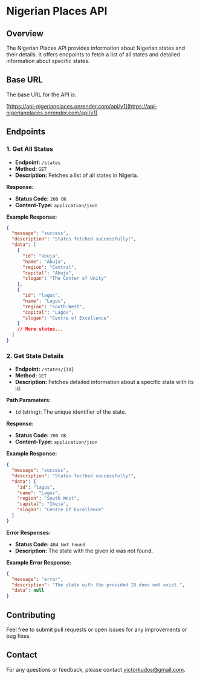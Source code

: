 # Nigerian Places API

## Overview

The Nigerian Places API provides information about Nigerian states and their details. It offers endpoints to fetch a list of all states and detailed information about specific states.

## Base URL

The base URL for the API is:

[https://api-nigerianplaces.onrender.com/api/v1](https://api-nigerianplaces.onrender.com/api/v1)

## Endpoints

### 1. Get All States

- **Endpoint:** `/states`
- **Method:** `GET`
- **Description:** Fetches a list of all states in Nigeria.

**Response:**

- **Status Code:** `200 OK`
- **Content-Type:** `application/json`

**Example Response:**

```json
{
  "message": "success",
  "description": "States fetched successfully!",
  "data": [
    {
      "id": "abuja",
      "name": "Abuja",
      "region": "Central",
      "capital": "Abuja",
      "slogan": "The Center of Unity"
    },
    {
      "id": "lagos",
      "name": "Lagos",
      "region": "South-West",
      "capital": "Lagos",
      "slogan": "Centre of Excellence"
    }
    // More states...
  ]
}
```

### 2. Get State Details

- **Endpoint:** `/states/{id}`
- **Method:** `GET`
- **Description:** Fetches detailed information about a specific state with its id.

**Path Parameters:**

- `id` (string): The unique identifier of the state.

**Response:**

- **Status Code:** `200 OK`
- **Content-Type:** `application/json`

**Example Response:**

```json
{
  "message": "success",
  "description": "States fecthed successfully!",
  "data": {
    "id": "lagos",
    "name": "Lagos",
    "region": "South West",
    "capital": "Ikeja",
    "slogan": "Centre Of Excellence"
  }
}
```

**Error Responses:**

- **Status Code:** `404 Not Found`
- **Description:** The state with the given id was not found.

**Example Error Response:**

```json
{
  "message": "error",
  "description": "The state with the provided ID does not exist.",
  "data": null
}
```

## Contributing

Feel free to submit pull requests or open issues for any improvements or bug fixes.

## Contact

For any questions or feedback, please contact [victorkudos@gmail.com](mailto:victorkudos@gmail.com).
